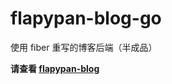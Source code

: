 # flapypan-blog-go

使用 fiber 重写的博客后端（半成品）

**请查看 [flapypan-blog](https://github.com/FlapyPan/flapypan-blog)**

